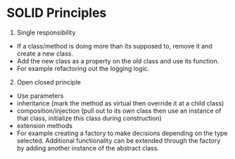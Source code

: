 ﻿# SOLID Principles

1. Single responsibility
- If a class/method is doing more than its supposed to, remove it and create a new class.
- Add the new class as a property on the old class and use its function.
- For example refactoring out the logging logic.

2. Open closed principle
- Use parameters
- inheritance (mark the method as virtual then override it at a child class) 
- composition/injection (pull out to its own class then use an instance of that class, initialize this class during construction)
- extension methods
- For example creating a factory to make decisions depending on the type selected. Additional functionality can be extended through the factory by adding another
instance of the abstract class.

